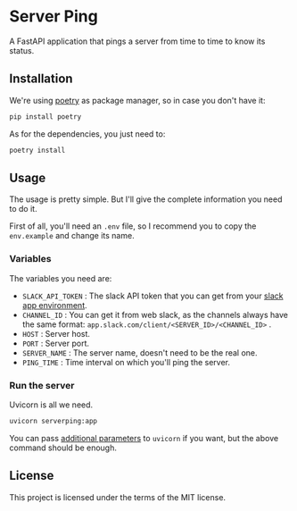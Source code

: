 # Server Ping

A FastAPI application that pings a server from time to time to know its status.

## Installation

We're using [poetry](https://python-poetry.org/) as package manager, so in case you don't have it:

``` bash
pip install poetry
```

As for the dependencies, you just need to:

``` bash
poetry install
```

## Usage

The usage is pretty simple. But I'll give the complete information you need to do it.

First of all, you'll need an `.env` file, so I recommend you to copy the `env.example` and change its name.

### Variables

The variables you need are:

* `SLACK_API_TOKEN` : The slack API token that you can get from your [slack app environment](https://api.slack.com/apps/).
* `CHANNEL_ID` : You can get it from web slack, as the channels always have the same format: `app.slack.com/client/<SERVER_ID>/<CHANNEL_ID>` .
* `HOST` : Server host.
* `PORT` : Server port.
* `SERVER_NAME` : The server name, doesn't need to be the real one.
* `PING_TIME` : Time interval on which you'll ping the server.

### Run the server

Uvicorn is all we need.

``` bash
uvicorn serverping:app
```

You can pass [additional parameters](https://www.uvicorn.org/settings/) to `uvicorn` if you want, but the above command should be enough.

## License

This project is licensed under the terms of the MIT license.

